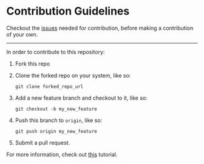# Contribution Guidelines

Checkout the [issues](https://github.com/rafi007akhtar/c-algorithms/issues) 
needed for contribution, before making a contribution of your own.

---

In order to contribute to this repository:

1. Fork this repo

2. Clone the forked repo on your system, like so:

    ```git clone forked_repo_url```
    
3. Add a new feature branch and checkout to it, like so:

    ```git checkout -b my_new_feature``` 
    
4. Push this branch to `origin`, like so:

    ```git push origin my_new_feature```
    
5. Submit a pull request.

For more information, check out [this](https://www.digitalocean.com/community/tutorials/how-to-create-a-pull-request-on-github)
tutorial.

